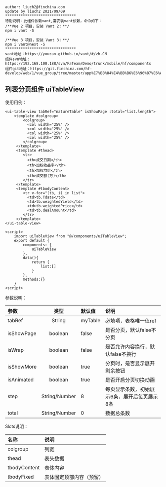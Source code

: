 	author: liuch2@finchina.com
	update by liuch2 2021/09/09
	********************************
	特别说明：此组件依赖vant,需安装vant依赖，命令如下：
	/**Vue 2 项目，安装 Vant 2：**/
	npm i vant -S

	/**Vue 3 项目，安装 Vant 3：**/
	npm i vant@next -S
	********************************
	vant地址：https://youzan.github.io/vant/#/zh-CN
	组件svn地址：https://192.168.100.188/svn/FaTeam/Demo/trunk/mobile/hf/components
	组件git地址：https://git.finchina.com/hf-develop/web/1/vue_group/tree/master/app%E7%BB%84%E4%BB%B6%E6%96%87%E6%A1%A3/app_document


## 列表分页组件 uiTableView ##

使用用例：

	<ui-table-view tabRef="natureTable" isShowPage :total="list.length">
		<template #colgroup>
            <colgroup>
              <col width="25%" />
              <col width="25%" />
              <col width="25%" />
              <col width="25%" />
            </colgroup>
         </template>
         <template #thead>
            <tr>
              <th>成交日期</th>
              <th>加权收益率</th>
              <th>加权均价</th>
              <th>成交额(万)</th>
            </tr>
         </template>
         <template #tbodyContent>
            <tr v-for="(tb, i) in list">
              <td>tb.Tdate</td>
              <td>tb.weightedYield</td>
              <td>tb.weightedPrice</td>
              <td>tb.dealAmount</td>
            </tr>
         </template>
	</ui-table-view>

	<script>
		import uiTableView from "@/components/uiTableView";
		export default {
	  		components: {
	    		uiTableView
	  		},
			data(){
				return {
					list:[]
				}
			},
			methods:{}
		}
	<script>

 
参数说明：

 参数 | 类型 | 默认值 | 说明 
 :-----| :----: | :----- | :-----
 tabRef | String | myTable | 必填项，表格唯一值ref 
 isShowPage | boolean | false | 是否分页，默认false不分页
 isWrap | boolean | false | 是否允许内容换行，默认false不换行
 isShowMore | boolean | true | 分页时，是否显示展开剩余按钮
 isAnimated | boolean | true | 是否开启分页切换动画
 step | String/Number | 8 | 每页显示条数，初始展示6条，展开后每页展示8条
 total | String/Number | 0 | 数据总条数


Slots说明：

 名称 | 说明 
 :-----| :-----
 colgroup | 列宽
 thead | 表头数据
 tbodyContent | 表体内容
 tbodyFixed | 表体固定顶部内容（预留）
